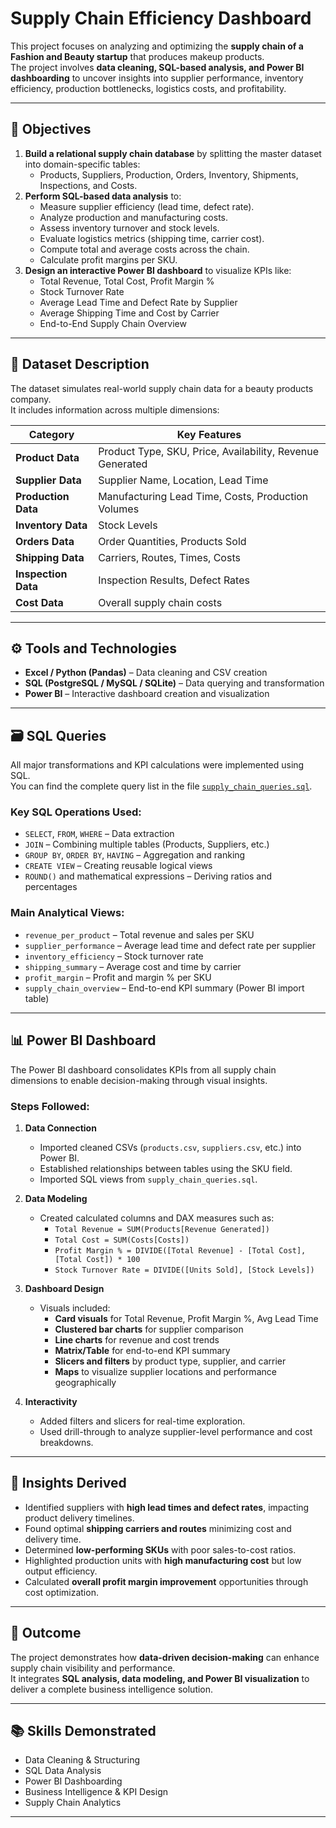 # Supply Chain Efficiency Dashboard

This project focuses on analyzing and optimizing the **supply chain of a Fashion and Beauty startup** that produces makeup products.  
The project involves **data cleaning, SQL-based analysis, and Power BI dashboarding** to uncover insights into supplier performance, inventory efficiency, production bottlenecks, logistics costs, and profitability.

---

## 🎯 Objectives

1. **Build a relational supply chain database** by splitting the master dataset into domain-specific tables:
   - Products, Suppliers, Production, Orders, Inventory, Shipments, Inspections, and Costs.
2. **Perform SQL-based data analysis** to:
   - Measure supplier efficiency (lead time, defect rate).
   - Analyze production and manufacturing costs.
   - Assess inventory turnover and stock levels.
   - Evaluate logistics metrics (shipping time, carrier cost).
   - Compute total and average costs across the chain.
   - Calculate profit margins per SKU.
3. **Design an interactive Power BI dashboard** to visualize KPIs like:
   - Total Revenue, Total Cost, Profit Margin %
   - Stock Turnover Rate
   - Average Lead Time and Defect Rate by Supplier
   - Average Shipping Time and Cost by Carrier
   - End-to-End Supply Chain Overview

---

## 🧩 Dataset Description

The dataset simulates real-world supply chain data for a beauty products company.  
It includes information across multiple dimensions:

| Category | Key Features |
|-----------|---------------|
| **Product Data** | Product Type, SKU, Price, Availability, Revenue Generated |
| **Supplier Data** | Supplier Name, Location, Lead Time |
| **Production Data** | Manufacturing Lead Time, Costs, Production Volumes |
| **Inventory Data** | Stock Levels |
| **Orders Data** | Order Quantities, Products Sold |
| **Shipping Data** | Carriers, Routes, Times, Costs |
| **Inspection Data** | Inspection Results, Defect Rates |
| **Cost Data** | Overall supply chain costs |

---

## ⚙️ Tools and Technologies

- **Excel / Python (Pandas)** – Data cleaning and CSV creation  
- **SQL (PostgreSQL / MySQL / SQLite)** – Data querying and transformation  
- **Power BI** – Interactive dashboard creation and visualization  

---

## 🗃️ SQL Queries

All major transformations and KPI calculations were implemented using SQL.  
You can find the complete query list in the file [`supply_chain_queries.sql`](./supply_chain_queries.sql).

### Key SQL Operations Used:
- `SELECT`, `FROM`, `WHERE` – Data extraction  
- `JOIN` – Combining multiple tables (Products, Suppliers, etc.)  
- `GROUP BY`, `ORDER BY`, `HAVING` – Aggregation and ranking  
- `CREATE VIEW` – Creating reusable logical views  
- `ROUND()` and mathematical expressions – Deriving ratios and percentages  

### Main Analytical Views:
- `revenue_per_product` – Total revenue and sales per SKU  
- `supplier_performance` – Average lead time and defect rate per supplier  
- `inventory_efficiency` – Stock turnover rate  
- `shipping_summary` – Average cost and time by carrier  
- `profit_margin` – Profit and margin % per SKU  
- `supply_chain_overview` – End-to-end KPI summary (Power BI import table)

---

## 📊 Power BI Dashboard

The Power BI dashboard consolidates KPIs from all supply chain dimensions to enable decision-making through visual insights.

### Steps Followed:
1. **Data Connection**
   - Imported cleaned CSVs (`products.csv`, `suppliers.csv`, etc.) into Power BI.
   - Established relationships between tables using the SKU field.
   - Imported SQL views from `supply_chain_queries.sql`.

2. **Data Modeling**
   - Created calculated columns and DAX measures such as:
     - `Total Revenue = SUM(Products[Revenue Generated])`
     - `Total Cost = SUM(Costs[Costs])`
     - `Profit Margin % = DIVIDE([Total Revenue] - [Total Cost], [Total Cost]) * 100`
     - `Stock Turnover Rate = DIVIDE([Units Sold], [Stock Levels])`

3. **Dashboard Design**
   - Visuals included:
     - **Card visuals** for Total Revenue, Profit Margin %, Avg Lead Time
     - **Clustered bar charts** for supplier comparison
     - **Line charts** for revenue and cost trends
     - **Matrix/Table** for end-to-end KPI summary
     - **Slicers and filters** by product type, supplier, and carrier
     - **Maps** to visualize supplier locations and performance geographically

4. **Interactivity**
   - Added filters and slicers for real-time exploration.
   - Used drill-through to analyze supplier-level performance and cost breakdowns.

---

## 🧠 Insights Derived

- Identified suppliers with **high lead times and defect rates**, impacting product delivery timelines.  
- Found optimal **shipping carriers and routes** minimizing cost and delivery time.  
- Determined **low-performing SKUs** with poor sales-to-cost ratios.  
- Highlighted production units with **high manufacturing cost** but low output efficiency.  
- Calculated **overall profit margin improvement** opportunities through cost optimization.

---

## 🧾 Outcome

The project demonstrates how **data-driven decision-making** can enhance supply chain visibility and performance.  
It integrates **SQL analysis, data modeling, and Power BI visualization** to deliver a complete business intelligence solution.

---

## 📚 Skills Demonstrated

- Data Cleaning & Structuring  
- SQL Data Analysis  
- Power BI Dashboarding  
- Business Intelligence & KPI Design  
- Supply Chain Analytics  

---

